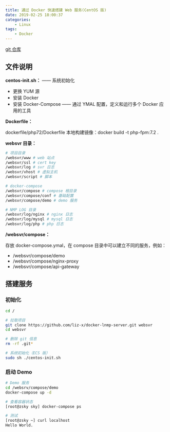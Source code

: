 ```yaml
---
title: 通过 Docker 快速搭建 Web 服务(CentOS 版)
date: 2019-02-25 18:00:37
categories:
    - Linux
tags:
    - Docker
---
```


[git 仓库](https://github.com/liz-x/docker-lnmp-server)

## 文件说明

**centos-init.sh：**
—— 系统初始化

- 更换 YUM 源
- 安装 Docker
- 安装 Docker-Compose —— 通过 YMAL 配置，定义和运行多个 Docker 应用的工具


**Dockerfile：**

dockerfile/php72/Dockerfile
本地构建镜像：docker build -t php-fpm:7.2 .


**websvr 目录：**

```sh
# 项目目录
/websvr/www # web 站点
/websvr/ssl # cert key
/websvr/log # svr 日志
/websvr/vhost # 虚拟主机
/websvr/script # 脚本

# docker-compose
/websvr/compose # compose 根目录
/websvr/compose/conf # 基础配置
/websvr/compose/demo # demo 服务

# NMP LOG 目录
/websvr/log/nginx # nginx 日志
/websvr/log/mysql # mysql 日志
/websvr/log/php # php 日志
```


**/websvr/compose：**

存放 docker-compose.ymal，在 compose 目录中可以建立不同的服务，例如：

- /websvr/compose/demo
- /websvr/compose/nginx-proxy
- /websvr/compose/api-gateway


## 搭建服务

### 初始化

```sh
cd /

# 拉取项目
git clone https://github.com/liz-x/docker-lnmp-server.git websvr
cd websvr

# 删除 git 信息
rm -rf .git*

# 系统初始化（ECS 版）
sudo sh ./centos-init.sh
```

### 启动 Demo

```sh
# Demo 服务
cd /websrv/compose/demo
docker-compose up -d

# 查看容器状态
[root@zsky sky] docker-compose ps

# 测试
[root@zsky ~] curl localhost
Hello World.
```
